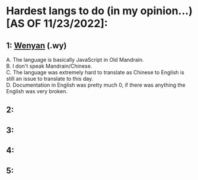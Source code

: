 # Hardest langs to do (in my opinion...) [AS OF 11/23/2022]:

## 1: [Wenyan](https://github.com/livxy/Bruhs-in-50-languages/blob/master/EsotericLangs/bruh.wy) (.wy)<br>
A. The language is basically JavaScript in Old Mandrain.<br>
B. I don't speak Mandrain/Chinese.<br>
C. The language was extremely hard to translate as Chinese to English is still an issue to translate to this day.<br>
D. Documentation in English was pretty much 0, if there was anything the English was very broken.

## 2:

## 3:

## 4:

## 5:
